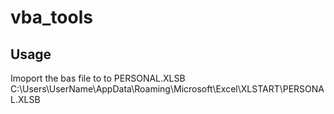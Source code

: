# vba_tools
## Usage
Imoport the bas file to to PERSONAL.XLSB
C:\Users\UserName\AppData\Roaming\Microsoft\Excel\XLSTART\PERSONAL.XLSB


